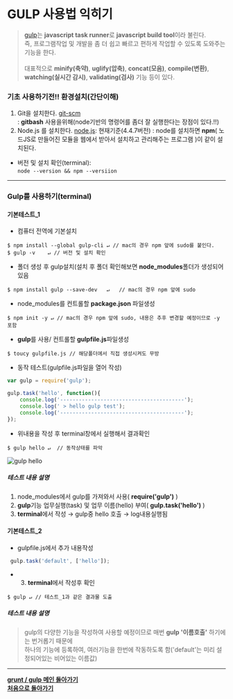 # GULP 사용법 익히기
> [gulp](http://gulpjs.com)는 **javascript task runner**로 **javascript build tool**이라 불린다. <br>
즉, 프로그램작업 및 개발을 좀 더 쉽고 빠르고 편하게 작업할 수 있도록 도와주는 기능을 한다.<br>  
대표적으로 
**minify(축약)**,
 **uglify(압축)**, 
 **concat(모음)**, 
 **compile(변환)**, 
 **watching(실시간 감시)**, 
 **validating(검사)** 
 기능 등이 있다.    


### 기초 사용하기전!! 환경설치(간단이해)
1. Git을 설치한다. [git-scm](https://git-scm.com)   
   : **gitbash** 사용을위해(node기반의 명령어를 좀더 잘 실행한다는 장점이 있다.!!)
2. Node.js 를 설치한다. [node.js](https://nodejs.org): 현재기준(4.4.7버전)
   : node를 설치하면 **npm**( 노드JS로 만들어진 모듈을 웹에서 받아서 설치하고 관리해주는 프로그램 )이 같이 설치된다. 
  - 버전 및 설치  확인(terminal):  
  	`node --version && npm --versiion`  

___
### **Gulp**를 사용하기(terminal)   
#### 기본테스트_1
- 컴퓨터 전역에 기본설치    

```cli
$ npm install --global gulp-cli	↵ // mac의 경우 npm 앞에 sudo를 붙인다.  
$ gulp -v    ↵ // 버전 및 설치 확인  
```

- 폴더 생성 후 gulp설치(설치 후 폴더 확인해보면 **node_modules**폴더가 생성되어있음

```cli
$ npm install gulp --save-dev	↵	// mac의 경우 npm 앞에 sudo
``` 
- node_modules를 컨트롤할 **package.json** 파일생성

```cli
$ npm init -y ↵ // mac의 경우 npm 앞에 sudo, 내용은 추후 변경할 예정이므로 -y 포함
```

- **gulp**를 사용/ 컨트롤할 **gulpfile.js**파일생성

```cli
$ toucy gulpfile.js	// 해당폴더에서 직접 생성시켜도 무방
```

- 동작 테스트(gulpfile.js파일을 열어 작성)

```javascript
var gulp = require('gulp');

gulp.task('hello', function(){
	console.log('----------------------------------------');
	console.log(' > hello gulp test');
	console.log('----------------------------------------');
});

```
- 위내용을 작성 후 terminal창에서 실행해서 결과확인

```cli
$ gulp hello ↵	// 동작상태를 파악
```
![gulp hello](./img/gulp_task_t.png)

##### 테스트 내용 설명
1. node_modules에서 gulp를 가져와서 사용( **require('gulp')** )
2. **gulp**기능 업무실행(task) 및 업무 이름(hello) 부여( **gulp.task('hello')** )
3. **terminal**에서 작성 → gulp중 hello 호출 → log내용실행됨  
 
#### 기본테스트_2 
- gulpfile.js에서 추가 내용작성

```javascript
 gulp.task('default', ['hello']);
```
- 3. **terminal**에서 작성후 확인  

```cli
$ gulp ↵ // 테스트_1과 같은 결과물 도출
```
##### 테스트 내용 설명
> gulp의 다양한 기능을 작성하여 사용할 예정이므로 매번 **gulp '이름호출'** 하기에는 번거롭기 때문에 <br>
  하나의 기능에 등록하여, 여러기능을 한번에 작동하도록 함('default'는 미리 설정되어있는 비어있는 이름값)





___
__[grunt / gulp 메인 돌아가기](./grunt_gulp.md)__  
__[처음으로 돌아가기](../README.md)__















